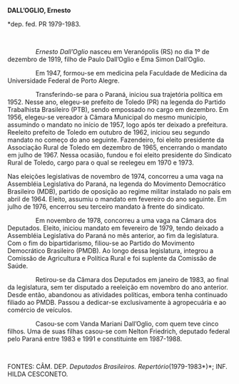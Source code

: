 **DALL’OGLIO, Ernesto**

\*dep. fed. PR 1979-1983.

 

                *Ernesto Dall’Oglio* nasceu em Veranópolis (RS) no dia
1º de dezembro de 1919, filho de Paulo Dall’Oglio e Ema Simon
Dall’Oglio.

                Em 1947, formou-se em medicina pela Faculdade de
Medicina da Universidade Federal de Porto Alegre.

                Transferindo-se para o Paraná, iniciou sua trajetória
política em 1952. Nesse ano, elegeu-se prefeito de Toledo (PR) na
legenda do Partido Trabalhista Brasileiro (PTB), sendo empossado no
cargo em dezembro. Em 1956, elegeu-se vereador à Câmara Municipal do
mesmo município, assumindo o mandato no início de 1957, logo após ter
deixado a prefeitura. Reeleito prefeito de Toledo em outubro de 1962,
iniciou seu segundo mandato no começo do ano seguinte. Fazendeiro, foi
eleito presidente da Associação Rural de Toledo em dezembro de 1965,
encerrando o mandato em julho de 1967. Nessa ocasião, fundou e foi
eleito presidente do Sindicato Rural de Toledo, cargo para o qual se
reelegeu em 1970 e 1973.

Nas eleições legislativas de novembro de 1974, concorreu a uma vaga na
Assembléia Legislativa do Paraná, na legenda do Movimento Democrático
Brasileiro (MDB), partido de oposição ao regime militar instalado no
país em abril de 1964. Eleito, assumiu o mandato em fevereiro do ano
seguinte. Em julho de 1976, encerrou seu terceiro mandato à frente do
sindicato.

                Em novembro de 1978, concorreu a uma vaga na Câmara dos
Deputados. Eleito, iniciou mandato em fevereiro de 1979, tendo deixado a
Assembléia Legislativa do Paraná no mês anterior, ao fim da legislatura.
Com o fim do bipartidarismo, filiou-se ao Partido do Movimento
Democrático Brasileiro (PMDB). Ao longo dessa legislatura, integrou a
Comissão de Agricultura e Política Rural e foi suplente da Comissão de
Saúde.

                Retirou-se da Câmara dos Deputados em janeiro de 1983,
ao final da legislatura, sem ter disputado a reeleição em novembro do
ano anterior. Desde então, abandonou as atividades políticas, embora
tenha continuado filiado ao PMDB. Passou a dedicar-se exclusivamente à
agropecuária e ao comércio de veículos.

                Casou-se com Vanda Mariani Dall’Oglio, com quem teve
cinco filhos. Uma de suas filhas casou-se com Nelton Friedrich, deputado
federal pelo Paraná entre 1983 e 1991 e constituinte em 1987-1988.

 

FONTES: CÂM. DEP. *Deputados Brasileiros. Repertório*(1979-1983*)*; INF.
HILDA CESCONETO.

 

 
